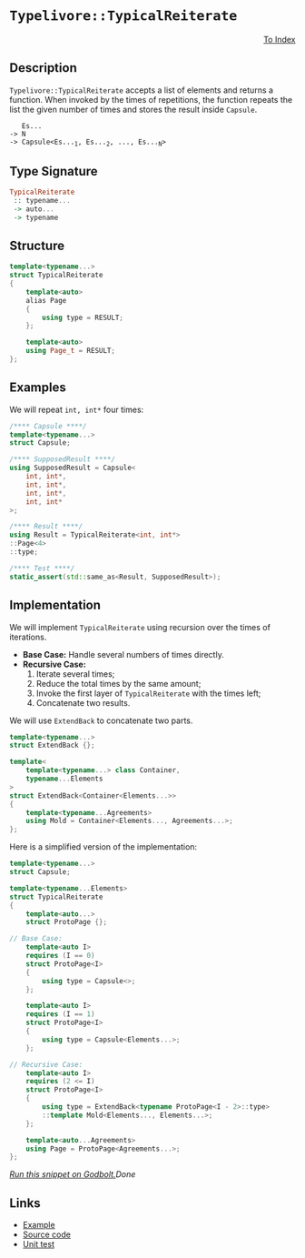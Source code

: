 <!-- Copyright 2024 Feng Mofan
SPDX-License-Identifier: Apache-2.0 -->

# `Typelivore::TypicalReiterate`

<p style='text-align: right;'><a href="../../../facilities/metafunctions.md#typelivore-typical-reiterate">To Index</a></p>

## Description

`Typelivore::TypicalReiterate` accepts a list of elements and returns a function. When invoked by the times of repetitions, the function repeats the list the given number of times and stores the result inside `Capsule`.

<pre><code>   Es...
-> N
-> Capsule&lt;Es...<sub>1</sub>, Es...<sub>2</sub>, ..., Es...<sub>N</sub>&gt;</code></pre>

## Type Signature

```Haskell
TypicalReiterate
 :: typename...
 -> auto...
 -> typename
```

## Structure

```C++
template<typename...>
struct TypicalReiterate
{
    template<auto>
    alias Page
    {
        using type = RESULT;
    };

    template<auto>
    using Page_t = RESULT;
};
```

## Examples

We will repeat `int, int*` four times:

```C++
/**** Capsule ****/
template<typename...>
struct Capsule;

/**** SupposedResult ****/
using SupposedResult = Capsule<
    int, int*,
    int, int*,
    int, int*,
    int, int*
>;

/**** Result ****/
using Result = TypicalReiterate<int, int*>
::Page<4>
::type;

/**** Test ****/
static_assert(std::same_as<Result, SupposedResult>);
```

## Implementation

We will implement `TypicalReiterate` using recursion over the times of iterations.

- **Base Case:** Handle several numbers of times directly.
- **Recursive Case:**
  1. Iterate several times;
  2. Reduce the total times by the same amount;
  3. Invoke the first layer of `TypicalReiterate` with the times left;
  4. Concatenate two results.

We will use `ExtendBack` to concatenate two parts.

```C++
template<typename...>
struct ExtendBack {};

template<
    template<typename...> class Container,
    typename...Elements
>
struct ExtendBack<Container<Elements...>>
{
    template<typename...Agreements>
    using Mold = Container<Elements..., Agreements...>;
};
```

Here is a simplified version of the implementation:

```C++
template<typename...>
struct Capsule;

template<typename...Elements>
struct TypicalReiterate
{
    template<auto...>
    struct ProtoPage {};

// Base Case:
    template<auto I>
    requires (I == 0)
    struct ProtoPage<I>
    {
        using type = Capsule<>;
    };

    template<auto I>
    requires (I == 1)
    struct ProtoPage<I>
    {
        using type = Capsule<Elements...>;
    };

// Recursive Case:
    template<auto I>
    requires (2 <= I)
    struct ProtoPage<I>
    {
        using type = ExtendBack<typename ProtoPage<I - 2>::type>
        ::template Mold<Elements..., Elements...>;
    };

    template<auto...Agreements>
    using Page = ProtoPage<Agreements...>;
};
```

[*Run this snippet on Godbolt.*](https://godbolt.org/#z:OYLghAFBqd5QCxAYwPYBMCmBRdBLAF1QCcAaPECAMzwBtMA7AQwFtMQByARg9KtQYEAysib0QXACx8BBAKoBnTAAUAHpwAMvAFYTStJg1DIApACYAQuYukl9ZATwDKjdAGFUtAK4sGIAKwAzKSuADJ4DJgAcj4ARpjEIAAc/qQADqgKhE4MHt6%2BAcEZWY4C4ZExLPGJKbaY9qUMQgRMxAR5Pn5BdQ05za0E5dFxCcmpCi1tHQXdEwNDldVjAJS2qF7EyOwcAPQAVAeHR8cnezsmGgCC%2B4cA1AAimGmujMh4mAq3R%2BdXN6f/xx%2Blwu1yOt2wqgIrgsTGQAGsvocgVCWGkDFCTIE3AQAJ7PZhsAB0xMx2BBE2IXgc4Mh0NhCJMAHYrIz7pirFcQSi0UwMViQbdBbduejMJjsXjGKxMMTCaTbsgDApPh5BEwIglSAKhbj8dLZdh6GxBAoQaTyQRKdSIVCGOgYfDxaqWhriOLDZhjQQFLLzYEyZzmdrBSLeWKsbqpUTiZdgMRMJ7GN7zVchbcvFkjLcALKedC3TH3W7O9WRN1Yj1en3E0i3WPxxMm33%2B9lm1mtzm/MFuJhpBReeiIg7Iz08vkSvXRuUtq4UqkEYu9/v0DvArsAjffEF/Pa3ACSqKNSd5OSHZ23m8v587l1D48jBJlxMrSdNM8uc%2BpABU8XhRLQACVMEIBIwzbDlLjTO9wx7LwiGbANIKFT8F2UYhUCIZQmGATACyDdtAgg7cdluGElEXJQQGDYVR1FcUmDg1B9xTJDBXjABHLw8HjT4ID3AtAjZQTbg0ZZqJQ240Iw1AsJw8U9xYtMmQgtM0wzCJgGFSUBKLHs%2BwHGC/RUoUmSEojUx1WiwKxBiiGY980w4rieNuPidMLW4uDEizBQkqTMOwmCFIckygx81T1KzSMdMXfSVwrI8mxJFtCOo0zV2I24gOQDYsgAN1wntKOo6D6MY%2BzEMczBOO4j5XLMAS3A8vdvNY24/PQgK5KxYLKtC4zVPTTNNOijybTpR0I0lR9JM6mTAvk24AFpbjMUkQBASNFMG24NugnM83dRLvVlWsXyS6cyVS8L0uutc2tKmzGNlesEyrbbBUizTZNwjz/Pm7q3FexsTuSq6iII8zQSvJELzuCFWDRXCt3XGHr3u8xAgiRUvCwRq0AYLY0mTd84YOWLl2R2GrkeicoyfS6LStBc9MpjLUd3IQvDSYpMHQIDlwXFHLi%2B24uZ5zI%2BYFgcFw81mDPFaiIgIWtlb2LVwuV1XBHVpXBG1ghdc1/XbjVs0Uqhncso%2BGWzyBUXpdoWXhJ/NI/zEICQOIay3C102dZYjafvFSRA82yV2eh8mvw%2BIXqY/FpHGQAB9JhlQSAgIAmdANoUaVU7fNxHZVsXud5/mbad0kxMIjhVloTh/F4PwOC0UhUE4JrLGsdr1k2X6zECHhSAITQ69WOEAkkQkNCSMwzAATgXrh/FnpIuEZRlpAbjhJF4FgJA0DRSBbtuO44XgFBAY/R9buvSDgWAYEQEB1gINI4PISg0FROgEiiaUnBVBJAAGxLRAZIW4wBkDIE8tPMwvA%2BaEBIHgHOXAZCCBEGIdgUgMHyCUGoMepBdDoIAO7ezSJwHg9dG7NyIefAA8nBD%2BC5UBUFuMAsBECoEwLgYSBqEAPC/3oMQAsg8vK8FvloVYEAkA/zdiIr%2BEB5F/0SMAKQZg%2BB0ChMQK%2BEBYhENiBEVoOIqG8CMcwYgOIGGxG0JgBwZjSA/y9AwhgtBTF31IFgWIXhgA9loLQK%2B3BeBYBYIYYA4hPH4HjA4PABUglt0wKoexcFtjD2VvUIhtA8CxG9lYjwWAiGWjwAfYJpACrEFiJLR4YSjDZKMGPVYVADDAAUAANXeKQhh%2BJHH8Ewf%2BHB0g%2Bn4JUOoTxJD9DhJQNYaw%2BgclX0gKsVAxMchBKWtnQsphu6WDMGfCpxBUEfHgKsOw9jGguDtNMPw6CwgakWKMdBxRsgCCuXoJ5jQFgjESOg05sSBD9CmJ4ToehfmNABYMO5XyQWTHaECgoPyYWfKqA8k5fctgSBoRwJuJ96GcA4aA8BkDoGwKkPw1yuBkGiMxhIkejTVgIEwEwLAiQIATxAJIQIhIF6BC3hoSQZhJAgKPv4EBC99CcD3qQA%2BQ9CQgK4CApIC914gP8JIFe3KQE4s8efS%2B19aV3xkc/WRr9mGfwoMo1Awj/6AI4K0FgeVGRLSYAqAwWYuAL0JFwGeiD8BEAOWgvBWDxC4OGYoUZRDdCaPIb2MxmLsWn14Iw01rD2GcMJS68JnkPVeo0K5IRCiEhiMCGYZYkjGkPzkZagtZBzUqJESgV16jl7HxoE7BIeiDGeIsSYxx3arE2LsQ4spzikyuPcUQ7xvj/GBMcaE8JkS27RLOXEo5nikkpKhI4jJO827ZNySYgp2w27FNKcPCpVSlA1PnRpctzTsLtM6d0xgvTZBBsGXgsNhDxkgE0Y26Z2ybB7oWay9uKyBBrI2YJLZVgdl7ISP6o5iyejLucBAVwrybl2iRUsR5mRnm5Dhdc9IeGPmQuRd85Dfymgwow5RsFiKyM4dsDRwj0L5iMZRWsDY6KvLiqxXQ7VeK03cMVJm91nqZ7kt9SQItNKpHj1IAyplowQM70ldKj1fLGT%2BAXpvQI/LBVqq1WfTguqb7lsfi/N%2BLClF1utWwTgdruEsAUHlWBeVxOigmD6ylqC9DDLfRIIZshP1jLbroYI0bKHBLjQJkzHAmHvzgrcNhHDnOufc55sMEw81VtUUWwIpb9XSIrSgPLija3ldGG5nmycPML2Tl5ggydVAQK0W23RlBO1tz7R44evWB1nMcSOwQY6PGLswD4vxYgZ1lLnXUo9ITaqxPiUQ9dOVN1lO3VknJeScSHqKQc09vBz3VM9NehpBq%2BAtIfZgLpPSykBYGUFj9BCws6BAMEP90HZlAeOaBxoQSdjZ3/TBiwuzE37MOcBk59QUN%2BDQ5c1jmH0DYYecRkoORaPvJyGjijoK%2BgsfyERgn/yGMVChQigYtG5htDxxirj/cGc73jbijgaXIEubc7cerhImtScpbJor8nlj0sZcyygmL1M/o9YEQI/hV5qqPnLxkCrjOJtM7YPVIu2WSH8FyjejIj5JEkMvLgc8zCap3oEOLGuL7FYUzvBB6v26a51%2BU9tOR2VAA%3D)$Done$

## Links

- [Example](../../../code/facilities/metafunctions/typelivore/typical_reiterate/implementation.hpp)
- [Source code](../../../../conceptrodon/descend/typelivore/reiterate.hpp)
- [Unit test](../../../../tests/unit/metafunctions/typelivore/typical_reiterate.test.hpp)
